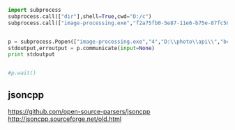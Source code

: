 
```python
import subprocess
subprocess.call(["dir"],shell=True,cwd="D:/c")
subprocess.call(["image-processing.exe","f2a75fb0-5e87-11e6-b75e-87fc586a8584.png"],shell=True,cwd="D:/c/image-processing/x64/Debug")


p = subprocess.Popen(["image-processing.exe","4","D:\\photo\\api\\","bcbda8e0-5eb0-11e6-b75e-87fc586a8584.png"],shell=True,cwd="D:/c/image-processing/x64/Debug",stdout=subprocess.PIPE, stderr=subprocess.STDOUT)
stdoutput,erroutput = p.communicate(input=None)
print stdoutput


#p.wait()

```




## jsoncpp
https://github.com/open-source-parsers/jsoncpp
http://jsoncpp.sourceforge.net/old.html